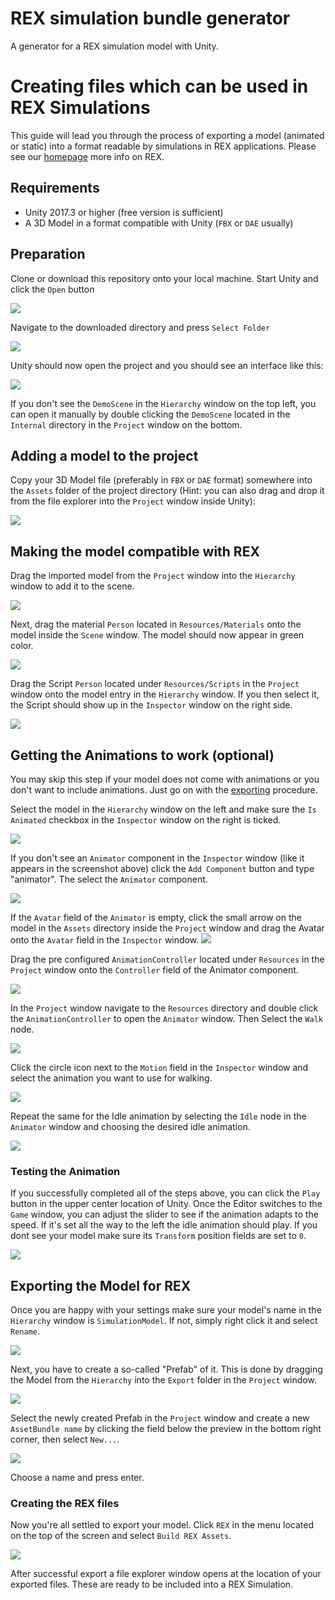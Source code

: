 # REX simulation bundle generator

A generator for a REX simulation model with Unity.

# Creating files which can be used in REX Simulations
This guide will lead you through the process of exporting a model (animated or static) into a format readable by simulations in REX applications. Please see our [homepage](https://www.robotic-eyes.com/) more info on REX.

## Requirements
* Unity 2017.3 or higher (free version is sufficient)
* A 3D Model in a format compatible with Unity (`FBX` or `DAE` usually)

## Preparation
Clone or download this repository onto your local machine.
Start Unity and click the `Open` button

![](doc/prep_open.png)

Navigate to the downloaded directory and press `Select Folder`

![](doc/prep_select_folder.png)

Unity should now open the project and you should see an interface like this:

![](doc/prep_unity_ui.png)

If you don't see the `DemoScene` in the `Hierarchy` window on the top left, you can open it manually by double clicking the `DemoScene` located in the `Internal` directory in the `Project` window on the bottom.

## Adding a model to the project
Copy your 3D Model file (preferably in `FBX` or `DAE` format) somewhere into the `Assets` folder of the project directory (Hint: you can also drag and drop it from the file explorer into the `Project` window inside Unity):

![](doc/model_drop.png)

## Making the model compatible with REX
Drag the imported model from the `Project` window into the `Hierarchy` window to add it to the scene.

![](doc/model_into_scene.png)

Next, drag the material `Person` located in `Resources/Materials` onto the model inside the `Scene` window. The model should now appear in green color. 

![](doc/model_set_material.png)

Drag the Script `Person` located under `Resources/Scripts` in the `Project` window onto the model entry in the `Hierarchy` window. If you then select it, the Script should show up in the `Inspector` window on the right side.

![](doc/model_add_script.png)

## Getting the Animations to work (optional)
You may skip this step if your model does not come with animations or you don't want to include animations. Just go on with the [exporting](#exporting-the-model-for-rex) procedure.

Select the model in the `Hierarchy` window on the left and make sure the `Is Animated` checkbox in the `Inspector` window on the right is ticked.

![](doc/model_set_animated_true.png)

If you don't see an `Animator` component in the `Inspector` window (like it appears in the screenshot above) click the `Add Component` button and type "animator". The select the `Animator` component.

![](doc/model_add_animator.png)

If the `Avatar` field of the `Animator` is empty, click the small arrow on the model in the `Assets` directory inside the `Project` window and drag the Avatar onto the `Avatar` field in the `Inspector` window.
![](doc/model_anim_add_avatar.png)

Drag the pre configured `AnimationController` located under `Resources` in the `Project` window onto the `Controller` field of the Animator component.

![](doc/model_add_anim_controller.png)

In the `Project` window navigate to the `Resources` directory and double click the `AnimationController` to open the `Animator` window. Then Select the `Walk` node.

![](doc/anim_open_animator.png)

Click the circle icon next to the `Motion` field in the `Inspector` window and select the animation you want to use for walking.

![](doc/anim_add_walk.png)

Repeat the same for the Idle animation by selecting the `Idle` node in the `Animator` window and choosing the desired idle animation.

![](doc/anim_add_idle.png)

### Testing the Animation
If you successfully completed all of the steps above, you can click the `Play` button in the upper center location of Unity. Once the Editor switches to the `Game` window, you can adjust the slider to see if the animation adapts to the speed. If it's set all the way to the left the idle animation should play. If you dont see your model make sure its `Transform` position fields are set to `0`.

![](doc/anim_test.png)

## Exporting the Model for REX
Once you are happy with your settings make sure your model's name in the `Hierarchy` window is `SimulationModel`. If not, simply right click it and select `Rename`.

![](doc/model_name.png)

Next, you have to create a so-called "Prefab" of it. This is done by dragging the Model from the `Hierarchy` into the `Export` folder in the `Project` window.

![](doc/model_prefab.png)

Select the newly created Prefab in the `Project` window and create a new `AssetBundle name` by clicking the field below the preview in the bottom right corner, then select `New...`.

![](doc/bundle_name.png)

Choose a name and press enter.

### Creating the REX files
Now you're all settled to export your model. Click `REX` in the menu located on the top of the screen and select `Build REX Assets`.

![](doc/export.png)

After successful export a file explorer window opens at the location of your exported files. These are ready to be included into a REX Simulation.